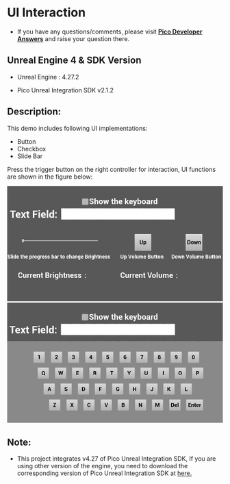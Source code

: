# UI Interaction

- If you have any questions/comments, please visit [**Pico Developer Answers**](https://devanswers.pico-interactive.com/) and raise your question there.

## Unreal Engine 4 & SDK Version
- Unreal Engine : 4.27.2

- Pico Unreal Integration SDK v2.1.2


## Description:
This demo includes following UI implementations:
* Button    
* Checkbox   
* Slide Bar    

Press the trigger button on the right controller for interaction, UI functions are shown in the figure below:

   <img src="./ReadMeScreenshot/1-1.png"  width = "600"/>

   <img src="./ReadMeScreenshot/1-2.png"  width = "600"/>




## Note:
- This project integrates v4.27 of Pico Unreal Integration SDK, If you are using other version of the engine, you need to download the corresponding version of Pico Unreal Integration SDK at [here.](https://developer-global.pico-interactive.com/sdk?deviceId=1&platformId=2&itemId=13)

